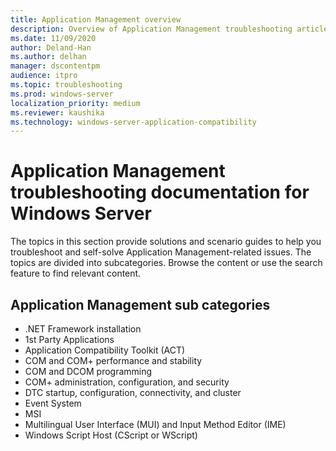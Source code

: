 ```yaml
---
title: Application Management overview
description: Overview of Application Management troubleshooting articles for Windows Server.
ms.date: 11/09/2020
author: Deland-Han
ms.author: delhan
manager: dscontentpm
audience: itpro
ms.topic: troubleshooting
ms.prod: windows-server
localization_priority: medium
ms.reviewer: kaushika
ms.technology: windows-server-application-compatibility
---
```

# Application Management troubleshooting documentation for Windows Server

The topics in this section provide solutions and scenario guides to help you troubleshoot and self-solve Application Management-related issues. The topics are divided into subcategories. Browse the content or use the search feature to find relevant content.

## Application Management sub categories

- .NET Framework installation
- 1st Party Applications
- Application Compatibility Toolkit (ACT)
- COM and COM+ performance and stability
- COM and DCOM programming
- COM+ administration, configuration, and security
- DTC startup, configuration, connectivity, and cluster
- Event System
- MSI
- Multilingual User Interface (MUI) and Input Method Editor (IME)
- Windows Script Host (CScript or WScript)

